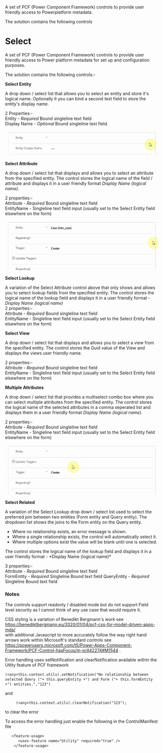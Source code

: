 A set of PCF (Power Component Framework) controls to provide user friendly access to Powerplatform metadata.

The solution contains the following controls

Select
=======
A set of PCF (Power Component Framework) controls to provide user friendly access to Power platform metadata for set up and configuration purposes.

The solution contains the following controls:-

**Select Entity**

A drop down / select list that allows you to select an entity and store it's logical name. Optionally it you can bind a second text field to store the entity's display name.  

2 Properties:-  
Entity - *Required* Bound singleline text field  
Display Name - *Optional* Bound singleline text field.

![Entity Select Demo!](entity%20select.gif)

**Select Attribute**

A drop down / select list that displays  and allows you to select an attribute from the specified entity. The control stores the logical name of the field / attribute and displays it in a user friendly format *Display Name (logical name)*.

2 properties:-  
Attribute - *Required* Bound singleline text field  
EntityName - Singleline text field input (usually set to the Select Entity field elsewhere on the form)

![Attrbute Select Demo!](Lookup%20select.gif)

**Select Lookup**

A variation of the Select Attribute control above that only shows and allows you to select lookup fields from the specified entity. The control stores the logical name of the lookup field and  displays it in a user friendly format - *Display Name (logical name)*  
2 properties:-  
Attribute - *Required* Bound singleline text field  
EntityName - Singleline text field input (usually set to the Select Entity field elsewhere on the form)

**Select View**

A drop down / select list that displays and allows you to select a view  from the specified entity. The control stores the Guid value of the View and displays the views user friendly name.
 
2 properties:-  
Attribute - *Required* Bound singleline text field  
EntityName - Singleline text field input (usually set to the Select Entity field elsewhere on the form)

**Multiple Attributes**

A drop down / select list that provides a multiselect combo box where you can select multiple attributes from the specified entity. The control stores the logical name of the selected attributes in a comma seperated list and displays them in a user friendly format *Display Name (logical name)*.

2 properties:-  
Attribute - *Required* Bound singleline text field  
EntityName - Singleline text field input (usually set to the Select Entity field elsewhere on the form)

![Multiple Attribute Select Demo!](multiselect.gif)

**Select Related**

A variation of the Select Lookup drop down / select list used to select the preferred join between two entities (Form entity and Query entity). The dropdown list shows the joins to the Form entity on the Query entity.
<ul>
<li>Where no relationship exists, an error message is shown.  
<li>Where a single relationship exists, the control will automatically select it.  
<li>Where multiple options exist the value will be blank until one is selected.  
</ul>
The control stores the logical name of the lookup field and  displays it in a user friendly format - *Display Name (logical name)*  

3 properties:-  
Attribute - *Required* Bound singleline text field  
FormEntity -  *Required* Singleline Bound text field 
QueryEntity -  *Required* Singleline Bound text field 


<h3>Notes</h3>

The controls support readonly / disabled mode but do not support Field level security as I cannot think of any use case that would require it.  

CSS styling is a variation of Benedikt Bergmann's work see https://benediktbergmann.eu/2020/01/04/pcf-css-for-model-driven-apps-mda/  
with additional Javascript to more accurately follow the way right hand arrows work within Microsoft's standard controls see https://powerusers.microsoft.com/t5/Power-Apps-Component-Framework/PCF-Control-hasFocus/m-p/442274#M1544 .  

Error handling uses setNotification and clearNotification available within the Utlity feature of PCF framework  
~~~
(<any>this.context.utils).setNotification("No relationship between selected Query ("+ this.queryEntity +") and Form ("+ this.formEntity +") entities.","123")    
~~~
and
~~~
     (<any>this.context.utils).clearNotification("123");    
~~~
to clear the error

To access the error handling just enable the following in the ControlManifest file 

~~~
   <feature-usage>    
      <uses-feature name="Utility" required="true" />
    </feature-usage>
~~~

